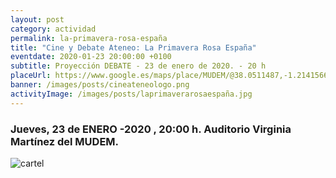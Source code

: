 ```yaml
---
layout: post
category: actividad
permalink: la-primavera-rosa-españa
title: "Cine y Debate Ateneo: La Primavera Rosa España"
eventdate: 2020-01-23 20:00:00 +0100
subtitle: Proyección DEBATE - 23 de enero de 2020. - 20 h
placeUrl: https://www.google.es/maps/place/MUDEM/@38.0511487,-1.2141566,15z/data=!4m5!3m4!1s0x0:0xde6031502e1b4fbc!8m2!3d38.0511487!4d-1.2141566
banner: /images/posts/cineateneologo.png
activityImage: /images/posts/laprimaverarosaespaña.jpg
---
```


### Jueves, 23 de ENERO -2020 , 20:00 h. Auditorio Virginia Martínez del MUDEM.

![cartel](/images/posts/laprimaverarosaespaña.jpg)  

